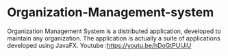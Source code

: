 # Organization-Management-system
Organization Management System is a distributed application, developed to maintain any organization. The application is actually a suite of applications developed using JavaFX. 
Youtube :https://youtu.be/hDoGtPUIJiU
